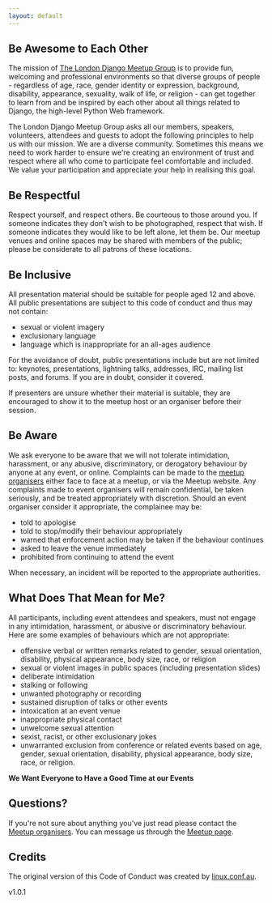 ```yaml
---
layout: default
---
```


## Be Awesome to Each Other

The mission of [The London Django Meetup Group](http://www.djangolondon.com/)
is to provide fun, welcoming and professional environments so that diverse
groups of people - regardless of age, race, gender identity or expression,
background, disability, appearance, sexuality, walk of life, or religion - can
get together to learn from and be inspired by each other about all things
related to Django, the high-level Python Web framework.

The London Django Meetup Group asks all our members, speakers, volunteers,
attendees and guests to adopt the following principles to help us with our
mission. We are a diverse community. Sometimes this means we need to work
harder to ensure we're creating an environment of trust and respect where all
who come to participate feel comfortable and included. We value your
participation and appreciate your help in realising this goal.

## Be Respectful

Respect yourself, and respect others. Be courteous to those around you. If
someone indicates they don't wish to be photographed, respect that wish. If
someone indicates they would like to be left alone, let them be. Our meetup
venues and online spaces may be shared with members of the public; please be
considerate to all patrons of these locations.

## Be Inclusive

All presentation material should be suitable for people aged 12 and above. All
public presentations are subject to this code of conduct and thus may not
contain:

- sexual or violent imagery
- exclusionary language
- language which is inappropriate for an all-ages audience

For the avoidance of doubt, public presentations include but are not limited
to: keynotes, presentations, lightning talks, addresses, IRC, mailing list posts,
and forums. If you are in doubt, consider it covered.

If presenters are unsure whether their material is suitable, they are
encouraged to show it to the meetup host or an organiser before their
session.

## Be Aware

We ask everyone to be aware that we will not tolerate intimidation, harassment,
or any abusive, discriminatory, or derogatory behaviour by anyone at any event,
or online. Complaints can be made to the [meetup
organisers](http://www.meetup.com/The-London-Django-Meetup-Group/members/?op=leaders)
either face to face at a meetup, or via the Meetup website. Any complaints
made to event organisers will remain confidential, be taken seriously, and
be treated appropriately with discretion. Should an event organiser consider
it appropriate, the complainee may be:

- told to apologise
- told to stop/modify their behaviour appropriately
- warned that enforcement action may be taken if the behaviour continues
- asked to leave the venue immediately
- prohibited from continuing to attend the event

When necessary, an incident will be reported to the appropriate authorities.

## What Does That Mean for Me?

All participants, including event attendees and speakers, must not engage in any
intimidation, harassment, or abusive or discriminatory behaviour. Here are some
examples of behaviours which are not appropriate:

- offensive verbal or written remarks related to gender, sexual orientation,
  disability, physical appearance, body size, race, or religion
- sexual or violent images in public spaces (including presentation slides)
- deliberate intimidation
- stalking or following
- unwanted photography or recording
- sustained disruption of talks or other events
- intoxication at an event venue
- inappropriate physical contact
- unwelcome sexual attention
- sexist, racist, or other exclusionary jokes
- unwarranted exclusion from conference or related events based on age, gender,
  sexual orientation, disability, physical appearance, body size, race, or
  religion.

**We Want Everyone to Have a Good Time at our Events**

## Questions?

If you're not sure about anything you've just read please contact the
[Meetup
organisers](http://www.meetup.com/The-London-Django-Meetup-Group/members/?op=leaders).
You can message us through the [Meetup
page](http://www.meetup.com/The-London-Django-Meetup-Group/).

## Credits

The original version of this Code of Conduct was created by
[linux.conf.au](http://lcabythebay.org.au/code-of-conduct/).

v1.0.1
